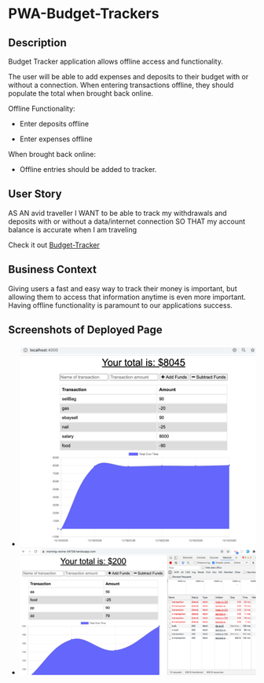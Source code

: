 # PWA-Budget-Trackers

## Description
Budget Tracker application allows offline access and functionality.

The user will be able to add expenses and deposits to their budget with or without a connection. When entering transactions offline, they should populate the total when brought back online.

Offline Functionality:

  * Enter deposits offline

  * Enter expenses offline

When brought back online:

  * Offline entries should be added to tracker.

## User Story
AS AN avid traveller
I WANT to be able to track my withdrawals and deposits with or without a data/internet connection
SO THAT my account balance is accurate when I am traveling

Check it out [Budget-Tracker](https://morning-ravine-34728.herokuapp.com)

## Business Context

Giving users a fast and easy way to track their money is important, but allowing them to access that information anytime is even more important. Having offline functionality is paramount to our applications success.

## Screenshots of Deployed Page
### 
- ![online](./public/images/demo-online.png)
- ![offline](./public/images/online-offline.png)